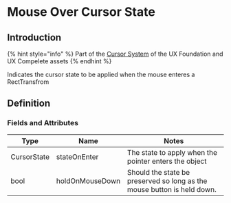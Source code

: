 # Mouse Over Cursor State

## Introduction

{% hint style="info" %}
Part of the [Cursor System](../features/cursor-tools.md) of the UX Foundation and UX Compelete assets
{% endhint %}

Indicates the cursor state to be applied when the mouse enteres a RectTransfrom&#x20;

## Definition

### Fields and Attributes

| Type        | Name            | Notes                                                                   |
| ----------- | --------------- | ----------------------------------------------------------------------- |
| CursorState | stateOnEnter    | The state to apply when the pointer enters the object                   |
| bool        | holdOnMouseDown | Should the state be preserved so long as the mouse button is held down. |

